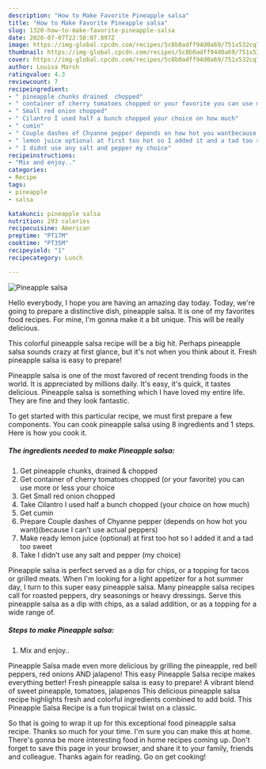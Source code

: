 ```yaml
---
description: "How to Make Favorite Pineapple salsa"
title: "How to Make Favorite Pineapple salsa"
slug: 1320-how-to-make-favorite-pineapple-salsa
date: 2020-07-07T22:58:07.897Z
image: https://img-global.cpcdn.com/recipes/5c8b0adff94d0a69/751x532cq70/pineapple-salsa-recipe-main-photo.jpg
thumbnail: https://img-global.cpcdn.com/recipes/5c8b0adff94d0a69/751x532cq70/pineapple-salsa-recipe-main-photo.jpg
cover: https://img-global.cpcdn.com/recipes/5c8b0adff94d0a69/751x532cq70/pineapple-salsa-recipe-main-photo.jpg
author: Louisa Marsh
ratingvalue: 4.3
reviewcount: 7
recipeingredient:
- " pineapple chunks drained  chopped"
- " container of cherry tomatoes chopped or your favorite you can use more or less your choice"
- " Small red onion chopped"
- " Cilantro I used half a bunch chopped your choice on how much"
- " cumin"
- " Couple dashes of Chyanne pepper depends on how hot you wantbecause I cant use actual peppers"
- " lemon juice optional at first too hot so I added it and a tad too sweet"
- " I didnt use any salt and pepper my choice"
recipeinstructions:
- "Mix and enjoy.."
categories:
- Recipe
tags:
- pineapple
- salsa

katakunci: pineapple salsa 
nutrition: 293 calories
recipecuisine: American
preptime: "PT17M"
cooktime: "PT35M"
recipeyield: "1"
recipecategory: Lunch

---
```



![Pineapple salsa](https://img-global.cpcdn.com/recipes/5c8b0adff94d0a69/751x532cq70/pineapple-salsa-recipe-main-photo.jpg)

Hello everybody, I hope you are having an amazing day today. Today, we're going to prepare a distinctive dish, pineapple salsa. It is one of my favorites food recipes. For mine, I'm gonna make it a bit unique. This will be really delicious.

This colorful pineapple salsa recipe will be a big hit. Perhaps pineapple salsa sounds crazy at first glance, but it&#39;s not when you think about it. Fresh pineapple salsa is easy to prepare!

Pineapple salsa is one of the most favored of recent trending foods in the world. It is appreciated by millions daily. It's easy, it's quick, it tastes delicious. Pineapple salsa is something which I have loved my entire life. They are fine and they look fantastic.


To get started with this particular recipe, we must first prepare a few components. You can cook pineapple salsa using 8 ingredients and 1 steps. Here is how you cook it.

<!--inarticleads1-->

##### The ingredients needed to make Pineapple salsa:

1. Get  pineapple chunks, drained &amp; chopped
1. Get  container of cherry tomatoes chopped (or your favorite) you can use more or less your choice
1. Get  Small red onion chopped
1. Take  Cilantro I used half a bunch chopped (your choice on how much)
1. Get  cumin
1. Prepare  Couple dashes of Chyanne pepper (depends on how hot you want)(because I can’t use actual peppers)
1. Make ready  lemon juice (optional) at first too hot so I added it and a tad too sweet
1. Take  I didn’t use any salt and pepper (my choice)


Pineapple salsa is perfect served as a dip for chips, or a topping for tacos or grilled meats. When I&#39;m looking for a light appetizer for a hot summer day, I turn to this super easy pineapple salsa. Many pineapple salsa recipes call for roasted peppers, dry seasonings or heavy dressings. Serve this pineapple salsa as a dip with chips, as a salad addition, or as a topping for a wide range of. 

<!--inarticleads2-->

##### Steps to make Pineapple salsa:

1. Mix and enjoy..


Pineapple Salsa made even more delicious by grilling the pineapple, red bell peppers, red onions AND jalapeno! This easy Pineapple Salsa recipe makes everything better! Fresh pineapple salsa is easy to prepare! A vibrant blend of sweet pineapple, tomatoes, jalapenos This delicious pineapple salsa recipe highlights fresh and colorful ingredients combined to add bold. This Pineapple Salsa Recipe is a fun tropical twist on a classic. 

So that is going to wrap it up for this exceptional food pineapple salsa recipe. Thanks so much for your time. I'm sure you can make this at home. There's gonna be more interesting food in home recipes coming up. Don't forget to save this page in your browser, and share it to your family, friends and colleague. Thanks again for reading. Go on get cooking!
